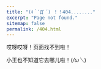 ```yaml
---
title: "(ｷ｀ﾟДﾟ´) ！！404........"
excerpt: "Page not found."
sitemap: false
permalink: /404.html
---
```


哎呀哎呀！页面找不到啦！

小王也不知道它去哪儿啦！(*/ω＼*)

<script type="text/javascript">
  var GOOG_FIXURL_LANG = 'en';
  var GOOG_FIXURL_SITE = '{{ site.url }}'
</script>
<script type="text/javascript"
  src="//linkhelp.clients.google.com/tbproxy/lh/wm/fixurl.js">
</script>
